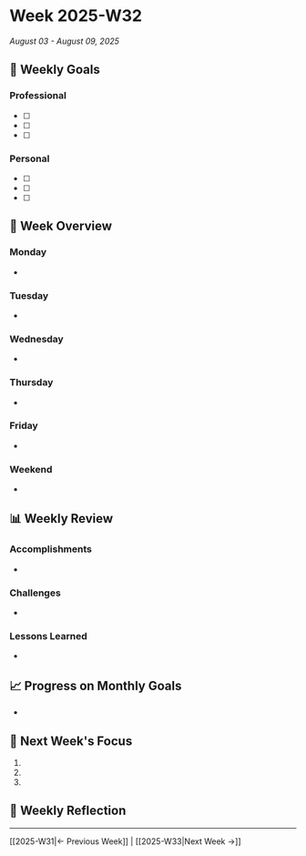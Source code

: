 # Week 2025-W32
*August 03 - August 09, 2025*

## 🎯 Weekly Goals
### Professional
- [ ] 
- [ ] 
- [ ] 

### Personal
- [ ] 
- [ ] 
- [ ] 

## 📅 Week Overview
### Monday
- 

### Tuesday
- 

### Wednesday
- 

### Thursday
- 

### Friday
- 

### Weekend
- 

## 📊 Weekly Review
### Accomplishments
- 

### Challenges
- 

### Lessons Learned
- 

## 📈 Progress on Monthly Goals
- 

## 🔮 Next Week's Focus
1. 
2. 
3. 

## 💭 Weekly Reflection


---
[[2025-W31|← Previous Week]] | [[2025-W33|Next Week →]]
